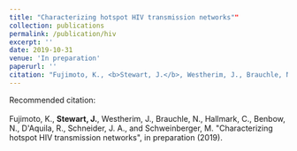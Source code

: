 ```yaml
---
title: "Characterizing hotspot HIV transmission networks""
collection: publications
permalink: /publication/hiv
excerpt: ''
date: 2019-10-31
venue: 'In preparation'
paperurl: ''
citation: "Fujimoto, K., <b>Stewart, J.</b>, Westherim, J., Brauchle, N., Hallmark, C., Benbow, N., D'Aquila, R., Schneider, J. A., and Schweinberger, M. &quot;Characterizing hotspot HIV transmission networks&quot;, in preparation (2019)."
---
```



Recommended citation:<br><br>Fujimoto, K., <b>Stewart, J.</b>, Westherim, J., Brauchle, N., Hallmark, C., Benbow, N., D'Aquila, R., Schneider, J. A., and Schweinberger, M. &quot;Characterizing hotspot HIV transmission networks&quot;, in preparation (2019).
